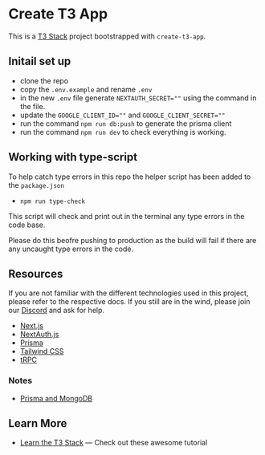 # Create T3 App

This is a [T3 Stack](https://create.t3.gg/) project bootstrapped with `create-t3-app`.

## Initail set up

- clone the repo
- copy the `.env.example` and rename `.env`
- in the new `.env` file generate `NEXTAUTH_SECRET=""` using the command in the file. 
- update the `GOOGLE_CLIENT_ID=""` and `GOOGLE_CLIENT_SECRET=""`
- run the command `npm run db:push` to generate the prisma client
- run the command `npm run dev` to check everything is working.

## Working with type-script

To help catch type errors in this repo the helper script has been added to the `package.json`
- `npm run type-check`

This script will check and print out in the terminal any type errors in the code base.

Please do this beofre pushing to production as the build will fail if there are any uncaught type errors in the code.


## Resources

If you are not familiar with the different technologies used in this project, please refer to the respective docs. If you still are in the wind, please join our [Discord](https://t3.gg/discord) and ask for help.

- [Next.js](https://nextjs.org)
- [NextAuth.js](https://next-auth.js.org)
- [Prisma](https://prisma.io)
- [Tailwind CSS](https://tailwindcss.com)
- [tRPC](https://trpc.io)

### Notes

- [Prisma and MongoDB](https://www.prisma.io/docs/orm/overview/databases/mongodb)

## Learn More

- [Learn the T3 Stack](https://create.t3.gg/en/faq#what-learning-resources-are-currently-available) — Check out these awesome tutorial
